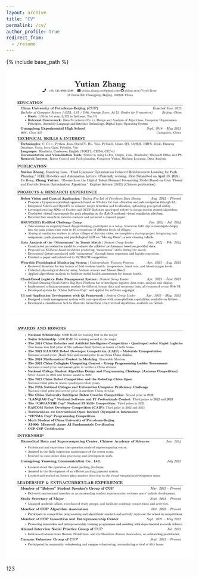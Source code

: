 ```yaml
---
layout: archive
title: "CV"
permalink: /cv/
author_profile: true
redirect_from:
  - /resume
---
```


{% include base_path %}


![image](https://github.com/Ytydt-Reuz/Ytydt-Reuz.github.io/blob/master/images/CV1.png)
![image](https://github.com/Ytydt-Reuz/Ytydt-Reuz.github.io/blob/master/images/CV2.png)

 
123
